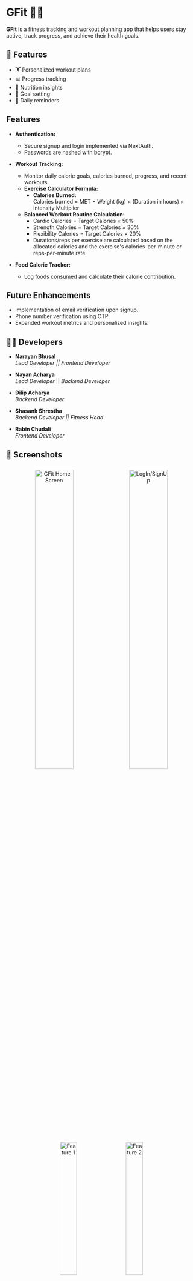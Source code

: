 # GFit 🏋️‍♂️

**GFit** is a fitness tracking and workout planning app that helps users stay active, track progress, and achieve their health goals.

## 🚀 Features

- 🏋️ Personalized workout plans
- 📊 Progress tracking
- 🍎 Nutrition insights
- 🎯 Goal setting
- 📅 Daily reminders

## Features

- **Authentication:**

  - Secure signup and login implemented via NextAuth.
  - Passwords are hashed with bcrypt.

- **Workout Tracking:**

  - Monitor daily calorie goals, calories burned, progress, and recent workouts.
  - **Exercise Calculator Formula:**
    - **Calories Burned:**  
      Calories burned = MET × Weight (kg) × (Duration in hours) × Intensity Multiplier
  - **Balanced Workout Routine Calculation:**
    - Cardio Calories = Target Calories × 50%
    - Strength Calories = Target Calories × 30%
    - Flexibility Calories = Target Calories × 20%
    - Durations/reps per exercise are calculated based on the allocated calories and the exercise's calories-per-minute or reps-per-minute rate.

- **Food Calorie Tracker:**
  - Log foods consumed and calculate their calorie contribution.

## Future Enhancements

- Implementation of email verification upon signup.
- Phone number verification using OTP.
- Expanded workout metrics and personalized insights.

## 👨‍💻 Developers

- **Narayan Bhusal**  
  _Lead Developer _||_ Frontend Developer_

- **Nayan Acharya**  
  _Lead Developer_ || _Backend Developer_

- **Dilip Acharya**  
  _Backend Developer_

- **Shasank Shrestha**  
  _Backend Developer _||_ Fitness Head_

- **Rabin Chudali**  
  _Frontend Developer_

## 📸 Screenshots

<p align="center">
  <img src="https://iili.io/2yDC0QI.png" alt="GFit Home Screen" style="border-radius: 10px; margin: 10px; width: 45%; display: inline-block;">
  <img src="https://iili.io/2yDCEBt.png" alt="LogIn/SignUp" style="border-radius: 10px; margin: 10px; width: 45%; display: inline-block;">
  <br>
  <img src="https://iili.io/2yDT2EB.png" alt="Feature 1" style="border-radius: 10px; margin: 10px; width: 30%; display: inline-block;">
  <img src="https://iili.io/2yDCW2s.png" alt="Feature 2" style="border-radius: 10px; margin: 10px; width: 30%; display: inline-block;">
  <img src="https://iili.io/2yDT3rP.png" alt="Feature 3" style="border-radius: 10px; margin: 10px; width: 30%; display: inline-block;">
</p>

## 🛠️ Installation

```sh
# Clone the repository
git clone https://github.com/Owls-of-Nights/GFit.git

# Navigate to the project directory
cd GFit

# Install dependencies
npm install

# Start the application
npm start
```

## 🤝 Contributing

Feel free to contribute! Fork the repository, create a feature branch, and submit a pull request.

## 📜 License

This project is owned by [Night Owls](https://night-owls.vercel.app).
So use of it for economic benefit is prohibited.

---

Made with ❤️ by [Night Owls](https://night-owls.vercel.app)
